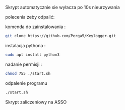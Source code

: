 Skrypt automatycznie sie wyłacza po 10s nieurzywania 

polecenia żeby odpalić:

komenda do zainstalowania :
```bash
git clone https://github.com/Perga5/Keylogger.git
```
instalacja pythona :
```bash
sudo apt install python3
```
nadanie permisji :
```bash
chmod 755 ./start.sh
```
odpalenie programu
```bash
./start.sh
```
Skrypt zaliczeniowy na ASSO

